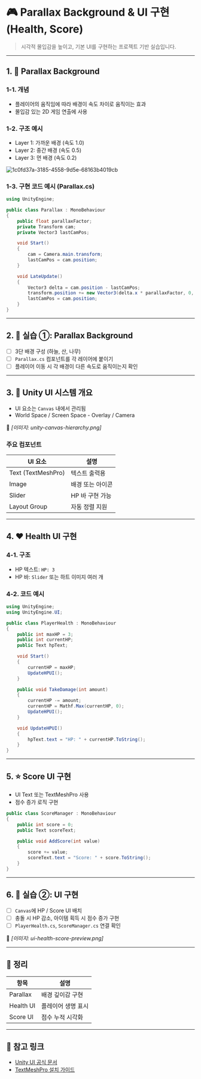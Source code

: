 # 🎮 Parallax Background & UI 구현 (Health, Score)
> 시각적 몰입감을 높이고, 기본 UI를 구현하는 프로젝트 기반 실습입니다.

---

## 1. 🌄 Parallax Background

### 1-1. 개념
- 플레이어의 움직임에 따라 배경이 속도 차이로 움직이는 효과
- 몰입감 있는 2D 게임 연출에 사용

### 1-2. 구조 예시
- Layer 1: 가까운 배경 (속도 1.0)
- Layer 2: 중간 배경 (속도 0.5)
- Layer 3: 먼 배경 (속도 0.2)

![1c0fd37a-3185-4558-9d5e-68163b4019cb](https://github.com/user-attachments/assets/968146e7-959a-48d7-972b-a481d5691a7a)


### 1-3. 구현 코드 예시 (Parallax.cs)

```csharp
using UnityEngine;

public class Parallax : MonoBehaviour
{
    public float parallaxFactor;
    private Transform cam;
    private Vector3 lastCamPos;

    void Start()
    {
        cam = Camera.main.transform;
        lastCamPos = cam.position;
    }

    void LateUpdate()
    {
        Vector3 delta = cam.position - lastCamPos;
        transform.position += new Vector3(delta.x * parallaxFactor, 0, 0);
        lastCamPos = cam.position;
    }
}
```

---

## 2. 🧪 실습 ①: Parallax Background

- [ ] 3단 배경 구성 (하늘, 산, 나무)
- [ ] `Parallax.cs` 컴포넌트를 각 레이어에 붙이기
- [ ] 플레이어 이동 시 각 배경이 다른 속도로 움직이는지 확인

---

## 3. 🧰 Unity UI 시스템 개요

- UI 요소는 `Canvas` 내에서 관리됨
- World Space / Screen Space - Overlay / Camera

📸 *[이미지: unity-canvas-hierarchy.png]*

### 주요 컴포넌트
| UI 요소 | 설명 |
|---------|------|
| Text (TextMeshPro) | 텍스트 출력용 |
| Image | 배경 또는 아이콘 |
| Slider | HP 바 구현 가능 |
| Layout Group | 자동 정렬 지원 |

---

## 4. ❤️ Health UI 구현

### 4-1. 구조
- HP 텍스트: `HP: 3`
- HP 바: `Slider` 또는 하트 이미지 여러 개

### 4-2. 코드 예시

```csharp
using UnityEngine;
using UnityEngine.UI;

public class PlayerHealth : MonoBehaviour
{
    public int maxHP = 3;
    public int currentHP;
    public Text hpText;

    void Start()
    {
        currentHP = maxHP;
        UpdateHPUI();
    }

    public void TakeDamage(int amount)
    {
        currentHP -= amount;
        currentHP = Mathf.Max(currentHP, 0);
        UpdateHPUI();
    }

    void UpdateHPUI()
    {
        hpText.text = "HP: " + currentHP.ToString();
    }
}
```

---

## 5. ⭐ Score UI 구현

- UI Text 또는 TextMeshPro 사용
- 점수 증가 로직 구현

```csharp
public class ScoreManager : MonoBehaviour
{
    public int score = 0;
    public Text scoreText;

    public void AddScore(int value)
    {
        score += value;
        scoreText.text = "Score: " + score.ToString();
    }
}
```

---

## 6. 🧪 실습 ②: UI 구현

- [ ] `Canvas`에 HP / Score UI 배치
- [ ] 충돌 시 HP 감소, 아이템 획득 시 점수 증가 구현
- [ ] `PlayerHealth.cs`, `ScoreManager.cs` 연결 확인

📸 *[이미지: ui-health-score-preview.png]*

---

## 🧠 정리

| 항목 | 설명 |
|------|------|
| Parallax | 배경 깊이감 구현 |
| Health UI | 플레이어 생명 표시 |
| Score UI | 점수 누적 시각화 |

---

## 🔗 참고 링크

- [Unity UI 공식 문서](https://docs.unity3d.com/Manual/UIToolkits.html)
- [TextMeshPro 설치 가이드](https://docs.unity3d.com/Packages/com.unity.textmeshpro@3.0/manual/index.html)
